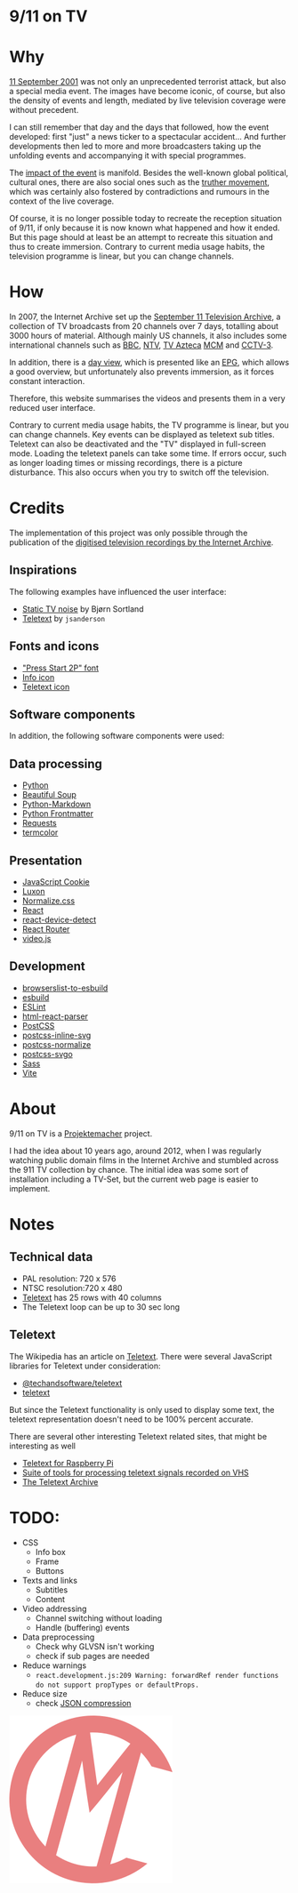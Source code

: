 9/11 on TV
==========

# Why

[11 September 2001](https://en.wikipedia.org/wiki/September_11_attacks) was not only an unprecedented terrorist attack, but also a special media event. The images have become iconic, of course, but also the density of events and length, mediated by live television coverage were without precedent.

I can still remember that day and the days that followed, how the event developed: first "just" a news ticker to a spectacular accident...
And further developments then led to more and more broadcasters taking up the unfolding events and accompanying it with special programmes.

The [impact of the event](https://en.wikipedia.org/wiki/September_11_attacks#Aftermath) is manifold. Besides the well-known global political, cultural ones, there are also social ones such as the [truther movement](https://en.wikipedia.org/wiki/9/11_truth_movement), which was certainly also fostered by contradictions and rumours in the context of the live coverage.

Of course, it is no longer possible today to recreate the reception situation of 9/11, if only because it is now known what happened and how it ended. But this page should at least be an attempt to recreate this situation and thus to create immersion. Contrary to current media usage habits, the television programme is linear, but you can change channels.

# How

In 2007, the Internet Archive set up the [September 11 Television Archive](https://archive.org/details/sept_11_tv_archive), a collection of TV broadcasts from 20 channels over 7 days, totalling about 3000 hours of material. Although mainly US channels, it also includes some international channels such as [BBC](https://en.wikipedia.org/wiki/BBC), [NTV](https://en.wikipedia.org/wiki/NTV_(Russia)), [TV Azteca](https://en.wikipedia.org/wiki/TV_Azteca) [MCM](https://en.wikipedia.org/wiki/MCM_(TV_channel)) and [CCTV-3](https://en.wikipedia.org/wiki/CCTV-3).

In addition, there is a [day view](https://archive.org/details/911), which is presented like an [EPG](https://en.wikipedia.org/wiki/Electronic_program_guide), which allows a good overview, but unfortunately also prevents immersion, as it forces constant interaction.

Therefore, this website summarises the videos and presents them in a very reduced user interface.

Contrary to current media usage habits, the TV programme is linear, but you can change channels.
Key events can be displayed as teletext sub titles. Teletext can also be deactivated and the "TV" displayed in full-screen mode. Loading the teletext panels can take some time.
If errors occur, such as longer loading times or missing recordings, there is a picture disturbance. This also occurs when you try to switch off the television.

# Credits

The implementation of this project was only possible through the publication of the [digitised television recordings by the Internet Archive](https://archive.org/details/911).

## Inspirations

The following examples have influenced the user interface:
* [Static TV noise](https://impossiblue.github.io/log/140528/index.html) by Bjørn Sortland
* [Teletext](https://codepen.io/jsanderson/pen/yoLLjv) by `jsanderson`

## Fonts and icons

* ["Press Start 2P" font](https://fonts.google.com/specimen/Press+Start+2P)
* [Info icon](https://commons.wikimedia.org/wiki/File:Infobox_info_icon.svg)
* [Teletext icon](https://commons.wikimedia.org/wiki/File:IEC_60417_-_Ref-No_5463.svg)

## Software components

In addition, the following software components were used:

## Data processing

* [Python](https://www.python.org/)
* [Beautiful Soup](https://www.crummy.com/software/BeautifulSoup/)
* [Python-Markdown](https://python-markdown.github.io/)
* [Python Frontmatter](https://github.com/eyeseast/python-frontmatter)
* [Requests](https://requests.readthedocs.io/)
* [termcolor](https://github.com/termcolor/termcolor)

## Presentation

* [JavaScript Cookie](https://github.com/js-cookie/js-cookie)
* [Luxon](https://moment.github.io/luxon/)
* [Normalize.css](https://necolas.github.io/normalize.css/)
* [React](https://reactjs.org/)
* [react-device-detect](https://github.com/duskload/react-device-detect#readme)
* [React Router](https://github.com/remix-run/react-router)
* [video.js](https://videojs.com/)

## Development

* [browserslist-to-esbuild](https://github.com/marcofugaro/browserslist-to-esbuild)
* [esbuild](https://esbuild.github.io/)
* [ESLint](https://eslint.org/)
* [html-react-parser](https://github.com/remarkablemark/html-react-parser#readme)
* [PostCSS](https://postcss.org/)
* [postcss-inline-svg](https://github.com/TrySound/postcss-inline-svg)
* [postcss-normalize](https://github.com/csstools/postcss-normalize)
* [postcss-svgo](https://github.com/cssnano/cssnano)
* [Sass](https://sass-lang.com/)
* [Vite](https://vitejs.dev/)

# About

9/11 on TV is a [Projektemacher](https://projektemacher.org/) project.

I had the idea about 10 years ago, around 2012, when I was regularly watching public domain films in the Internet Archive and stumbled across the 911 TV collection by chance. The initial idea was some sort of installation including a TV-Set, but the current web page is easier to implement.

# Notes
## Technical data
* PAL resolution: 720 x 576
* NTSC resolution:720 x 480
* [Teletext](https://en.wikipedia.org/wiki/Teletext) has 25 rows with 40 columns
* The Teletext loop can be up to 30 sec long

## Teletext
The Wikipedia has an article on [Teletext](https://en.wikipedia.org/wiki/Teletext). There were several JavaScript libraries for Teletext under consideration:

* [@techandsoftware/teletext](https://bitbucket.org/rahardy/teletext/src/master/)
* [teletext](https://github.com/andormade/teletext)

But since the Teletext functionality is only used to display some text, the teletext representation doesn't need to be 100% percent accurate.

There are several other interesting Teletext related sites, that might be interesting as well

* [Teletext for Raspberry Pi](https://github.com/ali1234/raspi-teletext)
* [Suite of tools for processing teletext signals recorded on VHS](https://github.com/ali1234/vhs-teletext)
* [The Teletext Archive](http://www.teletextarchive.com/)

# TODO:

* CSS
  * Info box
  * Frame
  * Buttons
* Texts and links
  * Subtitles
  * Content
* Video addressing
  * Channel switching without loading
  * Handle (buffering) events
* Data preprocessing
  * Check why GLVSN isn't working
  * check if sub pages are needed
* Reduce warnings
  * `react.development.js:209 Warning: forwardRef render functions do not support propTypes or defaultProps.`
* Reduce size
  * check [JSON compression](https://github.com/KilledByAPixel/JSONCrush)

![Projektemacher](./site/src/assets/svg/cm.svg)
